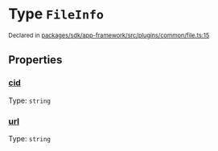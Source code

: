 # Type `FileInfo`
<sub>Declared in [packages/sdk/app-framework/src/plugins/common/file.ts:15](https://github.com/dxos/dxos/blob/29a91026f/packages/sdk/app-framework/src/plugins/common/file.ts#L15)</sub>




## Properties
### [cid](https://github.com/dxos/dxos/blob/29a91026f/packages/sdk/app-framework/src/plugins/common/file.ts#L17)
Type: <code>string</code>




### [url](https://github.com/dxos/dxos/blob/29a91026f/packages/sdk/app-framework/src/plugins/common/file.ts#L16)
Type: <code>string</code>





